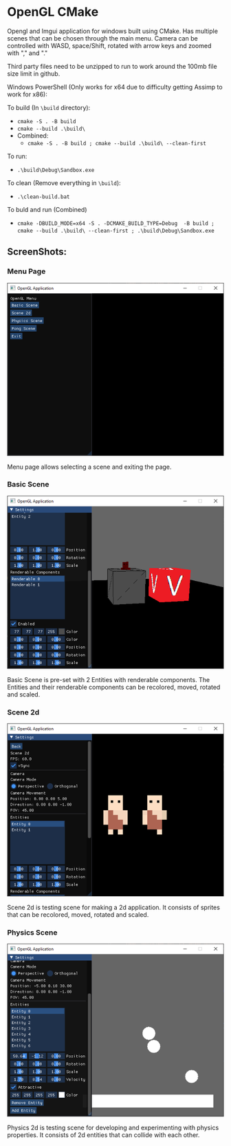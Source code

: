 # OpenGL CMake

Opengl and Imgui application for windows built using CMake. Has multiple scenes that can be chosen through the main menu. Camera can be controlled with WASD, space/Shift, rotated with arrow keys and zoomed with "," and "."

Third party files need to be unzipped to run to work around the 100mb file size limit in github.

Windows PowerShell (Only works for x64 due to difficulty getting Assimp to work for x86):

To build (In `\build` directory):
- `cmake -S . -B build`
- `cmake --build .\build\`
- Combined: 
    - `cmake -S . -B build ; cmake --build .\build\ --clean-first`

To run:
- `.\build\Debug\Sandbox.exe`

To clean (Remove everything in `\build`):
- `.\clean-build.bat`

To buld and run (Combined)
- `cmake -DBUILD_MODE=x64 -S . -DCMAKE_BUILD_TYPE=Debug  -B build ; cmake --build .\build\ --clean-first ; .\build\Debug\Sandbox.exe`

## ScreenShots:

### Menu Page

![alt text](./ScreenShots/Menu.png)

Menu page allows selecting a scene and exiting the page.

### Basic Scene

![alt text](./ScreenShots/BasicScene.png)

Basic Scene is pre-set with 2 Entities with renderable components. The Entities and their renderable components can be recolored, moved, rotated and scaled.

### Scene 2d

![alt text](./ScreenShots/2dScene.png)

Scene 2d is testing scene for making a 2d application. It consists of sprites that can be recolored, moved, rotated and scaled.

### Physics Scene

![alt text](./ScreenShots/PhysicsScene.png)

Physics 2d is testing scene for developing and experimenting with physics properties. It consists of 2d entities that can collide with each other.

